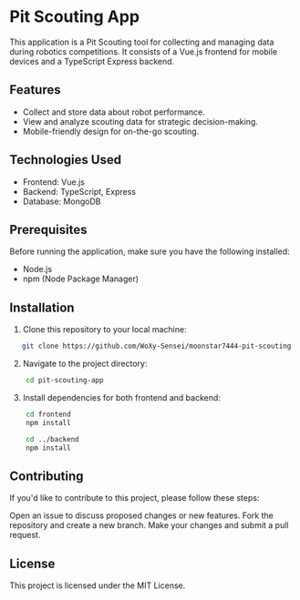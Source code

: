 # Pit Scouting App

This application is a Pit Scouting tool for collecting and managing data during robotics competitions. It consists of a Vue.js frontend for mobile devices and a TypeScript Express backend.

## Features

- Collect and store data about robot performance.
- View and analyze scouting data for strategic decision-making.
- Mobile-friendly design for on-the-go scouting.

## Technologies Used

- Frontend: Vue.js
- Backend: TypeScript, Express
- Database: MongoDB

## Prerequisites

Before running the application, make sure you have the following installed:

- Node.js
- npm (Node Package Manager)

## Installation

1. Clone this repository to your local machine:

```bash
   git clone https://github.com/WoXy-Sensei/moonstar7444-pit-scouting
```

2. Navigate to the project directory:

```bash
    cd pit-scouting-app
```

3. Install dependencies for both frontend and backend:

```bash
    cd frontend
    npm install
```

```bash
    cd ../backend
    npm install
```

## Contributing

If you'd like to contribute to this project, please follow these steps:

Open an issue to discuss proposed changes or new features.
Fork the repository and create a new branch.
Make your changes and submit a pull request.

## License

This project is licensed under the MIT License.

